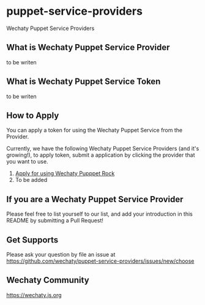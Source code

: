 # puppet-service-providers
Wechaty Puppet Service Providers

## What is Wechaty Puppet Service Provider

to be writen

## What is Wechaty Puppet Service Token

to be writen

## How to Apply

You can apply a token for using the Wechaty Puppet Service from the Provider.

Currently, we have the following Wechaty Puppet Service Providers (and it's growing!), to apply token, submit a application by clicking the provider that you want to use.

1. [Apply for using Wechaty Pupppet Rock](https://github.com/wechaty/puppet-service-providers/issues/new?assignees=jcai&labels=rock&template=rock.md&title=Rock%3A+)
1. To be added

## If you are a Wechaty Puppet Service Provider

Please feel free to list yourself to our list, and add your introduction in this README by submitting a Pull Request!

## Get Supports

Please ask your question by file an issue at <https://github.com/wechaty/puppet-service-providers/issues/new/choose>

## Wechaty Community

<https://wechaty.js.org>
